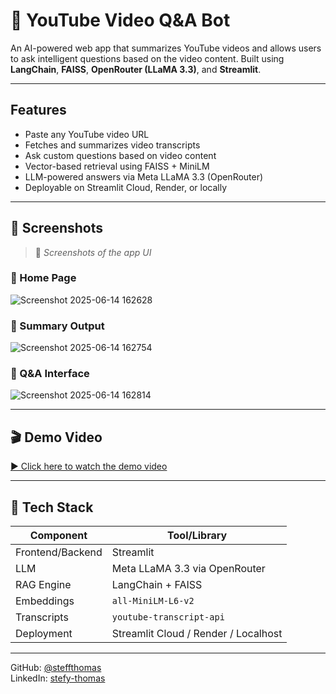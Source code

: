 # 🎥 YouTube Video Q&A Bot

An AI-powered web app that summarizes YouTube videos and allows users to ask intelligent questions based on the video content. Built using **LangChain**, **FAISS**, **OpenRouter (LLaMA 3.3)**, and **Streamlit**.

---

##  Features

- Paste any YouTube video URL
- Fetches and summarizes video transcripts
-  Ask custom questions based on video content
- Vector-based retrieval using FAISS + MiniLM
- LLM-powered answers via Meta LLaMA 3.3 (OpenRouter)
- Deployable on Streamlit Cloud, Render, or locally

---

## 📸 Screenshots

> 📍 _Screenshots of the app UI_

### 🔹 Home Page  
![Screenshot 2025-06-14 162628](https://github.com/user-attachments/assets/a11ffa31-f156-4560-a07e-3ef2ad402a32)



### 🔹 Summary Output  
![Screenshot 2025-06-14 162754](https://github.com/user-attachments/assets/dc228182-43f7-4b1d-a9c0-dc7a48b52a8c)


### 🔹 Q&A Interface  
![Screenshot 2025-06-14 162814](https://github.com/user-attachments/assets/62962326-e111-47b0-94f3-d8c98e46346a)

---
## 🎬 Demo Video

[▶️ Click here to watch the demo video](https://drive.google.com/file/d/1yGIGTJW3aL2DPFbOmk_vDlyvJUSkLWu6/view?usp=drive_link)

---
## 🚀 Tech Stack

| Component         | Tool/Library                           |
|------------------|----------------------------------------|
| Frontend/Backend | Streamlit                              |
| LLM              | Meta LLaMA 3.3 via OpenRouter          |
| RAG Engine       | LangChain + FAISS                      |
| Embeddings       | `all-MiniLM-L6-v2`                     |
| Transcripts      | `youtube-transcript-api`               |
| Deployment       | Streamlit Cloud / Render / Localhost   |

---
GitHub: [@steffthomas](https://github.com/steffthomas)  
LinkedIn: [stefy-thomas](https://www.linkedin.com/in/stefy-thomas/)
